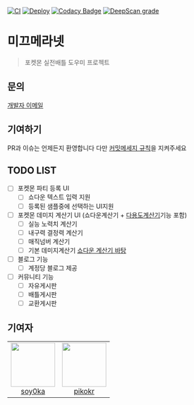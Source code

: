 [![CI](https://github.com/mikmera/frontend/actions/workflows/ci.yml/badge.svg)](https://github.com/mikmera/frontend/actions/workflows/ci.yml)
[![Deploy](https://github.com/mikmera/frontend/actions/workflows/deploy.yml/badge.svg)](https://github.com/mikmera/frontend/actions/workflows/deploy.yml)
[![Codacy Badge](https://app.codacy.com/project/badge/Grade/a619ebade97248f89ac38e21fe841d16)](https://app.codacy.com/gh/mikmera/frontend/dashboard?utm_source=gh&utm_medium=referral&utm_content=&utm_campaign=Badge_grade)
[![DeepScan grade](https://deepscan.io/api/teams/24200/projects/27427/branches/876437/badge/grade.svg)](https://deepscan.io/dashboard#view=project&tid=24200&pid=27427&bid=876437)
# 미끄메라넷
> 포켓몬 실전배틀 도우미 프로젝트

## 문의
[개발자 이메일](mailto://me@yoru.icu)
## 기여하기
PR과 이슈는 언제든지 환영합니다 다만 [커밋메세지 규칙](https://www.npmjs.com/package/git-commit-msg-linter)을 지켜주세요

## TODO LIST
- [ ] 포켓몬 파티 등록 UI
  - [ ] 쇼다운 텍스트 입력 지원
  - [ ] 등록된 샘플중에 선택하는 UI지원
- [ ] 포켓몬 데미지 계산기 UI (쇼다운계산기 + [다용도계산기](http://pokecalc.epizy.com/?i=1)기능 포함)
  - [ ] 실능 노력치 계산기
  - [ ] 내구력 결정력 계산기
  - [ ] 매직넘버 계산기
  - [ ] 기본 데미지계산기 [쇼다운 계산기 바탕](https://github.com/smogon/damage-calc)
- [ ] 블로그 기능
  - [ ] 계정당 블로그 제공
- [ ] 커뮤니티 기능
  - [ ] 자유게시판
  - [ ] 배틀게시판
  - [ ] 교환게시판

## 기여자
<table>
  <tr>
    <td align="center">
      <a href="https://github.com/soy0ka">
        <img src="https://avatars.githubusercontent.com/u/55011525?v=4" width="100px;">
        <br />soy0ka
      </a>
    </td>
    <td align="center">
      <a href="https://github.com/pikokr">
        <img src="https://avatars.githubusercontent.com/u/68010770?v=4" width="100px;">
        <br />pikokr
      </a>
    </td>
  </tr>
</table>

